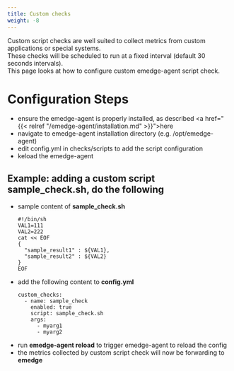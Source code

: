 ```yaml
---
title: Custom checks
weight: -8
---
```

Custom script checks are well suited to collect metrics from custom applications or special systems.
<br>
These checks will be scheduled to run at a fixed interval (default 30 seconds intervals).
<br>
This page looks at how to configure custom emedge-agent script check.

# Configuration Steps
- ensure the emedge-agent is properly installed, as described <a href="{{< relref "/emedge-agent/installation.md" >}}">here</a>
- navigate to emedge-agent installation directory (e.g. /opt/emedge-agent)
- edit config.yml in checks/scripts to add the script configuration
- keload the emedge-agent

## Example: adding a custom script sample_check.sh, do the following
  - sample content of **sample_check.sh**
    ```properties
    #!/bin/sh
    VAL1=111
    VAL2=222
    cat << EOF
    {
      "sample_result1" : ${VAL1},
      "sample_result2" : ${VAL2}
    }
    EOF
    ```
  - add the following content to **config.yml**
    ```
    custom_checks:
      - name: sample_check
        enabled: true
        script: sample_check.sh
        args:
          - myarg1
          - myarg2
    ```
  - run **emedge-agent reload** to trigger emedge-agent to reload the config
  - the metrics collected by custom script check will now be forwarding to **emedge**




